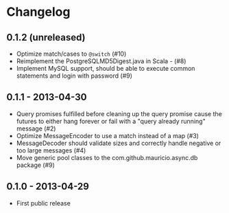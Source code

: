 # Changelog

## 0.1.2 (unreleased)

* Optimize match/cases to `@switch` (#10)
* Reimplement the PostgreSQLMD5Digest.java in Scala - (#8)
* Implement MySQL support, should be able to execute common statements and login with password (#9)

## 0.1.1 - 2013-04-30

* Query promises fulfilled before cleaning up the query promise cause the futures to either hang forever or fail with a "query already running" message (#2)
* Optimize MessageEncoder to use a match instead of a map (#3)
* MessageDecoder should validate sizes and correctly handle negative or too large messages (#4)
* Move generic pool classes to the com.github.mauricio.async.db package (#9)

## 0.1.0 - 2013-04-29

* First public release